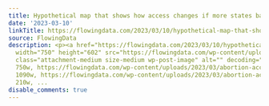 ```yaml
---
title: Hypothetical map that shows how access changes if more states ban abortion
date: '2023-03-10'
linkTitle: https://flowingdata.com/2023/03/10/hypothetical-map-that-shows-how-access-changes-if-more-states-ban-abortion/
source: FlowingData
description: <p><a href="https://flowingdata.com/2023/03/10/hypothetical-map-that-shows-how-access-changes-if-more-states-ban-abortion/"><img
  width="750" height="602" src="https://flowingdata.com/wp-content/uploads/2023/03/abortion-access-750x602.png"
  class="attachment-medium size-medium wp-post-image" alt="" decoding="async" srcset="https://flowingdata.com/wp-content/uploads/2023/03/abortion-access-750x602.png
  750w, https://flowingdata.com/wp-content/uploads/2023/03/abortion-access-1090x875.png
  1090w, https://flowingdata.com/wp-content/uploads/2023/03/abortion-access-210x169.png
  210w, ...
disable_comments: true
---
```

<p><a href="https://flowingdata.com/2023/03/10/hypothetical-map-that-shows-how-access-changes-if-more-states-ban-abortion/"><img width="750" height="602" src="https://flowingdata.com/wp-content/uploads/2023/03/abortion-access-750x602.png" class="attachment-medium size-medium wp-post-image" alt="" decoding="async" srcset="https://flowingdata.com/wp-content/uploads/2023/03/abortion-access-750x602.png 750w, https://flowingdata.com/wp-content/uploads/2023/03/abortion-access-1090x875.png 1090w, https://flowingdata.com/wp-content/uploads/2023/03/abortion-access-210x169.png 210w, ...